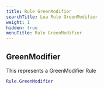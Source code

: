 ```yaml
---
title: Rule GreenModifier
searchTitle: Lua Rule GreenModifier
weight: 1
hidden: true
menuTitle: Rule GreenModifier
---
```

## GreenModifier

This represents a GreenModifier Rule
```lua
Rule.GreenModifier
```